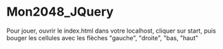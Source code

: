 # Mon2048_JQuery

Pour jouer, ouvrir le index.html dans votre localhost, cliquer sur start, puis bouger les cellules avec les flèches "gauche", "droite", "bas, "haut"
